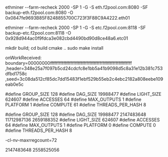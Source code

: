 ethminer --farm-recheck 2000 -SP 1 -G -S eth.f2pool.com:8080 -SF backup-eth.f2pool.com:8080 -O 0x0847fe9693B85F8248855700C723f3F88C9A4222.eth01

ethminer --farm-recheck 2000 -SP 1 -G -S etc.f2pool.com:8118 -SF backup-etc.f2pool.com:8118 -O 0x928d944ac0f9fdca3e082cbd4490bd90d8ce48a6.etc01


mkdir build; cd build
cmake ..
sudo make install



onWorkReceived: boundary=00000000ffffffffffffffffffffffffffffffffffffffffffffffffffffffff ,header=348e25a7f097b5cd24cdcfc8e1bb5a41b9098d5c8a31e12b381c753dfbd1758c ,seed=3c08da512cf85dc7dd15483f1ebf529b55eb2c4ebc2182a808eebe109eab0e5c



#define GROUP_SIZE 128
#define DAG_SIZE 19988477
#define LIGHT_SIZE 624607
#define ACCESSES 64
#define MAX_OUTPUTS 1
#define PLATFORM 1
#define COMPUTE 61
#define THREADS_PER_HASH 8


#define GROUP_SIZE 128
#define DAG_SIZE 19988477
                                2147483648
                                11712987136
			       2659188352
#define LIGHT_SIZE 624607
#define ACCESSES 64
#define MAX_OUTPUTS 1
#define PLATFORM 0
#define COMPUTE 0
#define THREADS_PER_HASH 8

-cl-nv-maxrregcount=72




2147483648
2558525056


